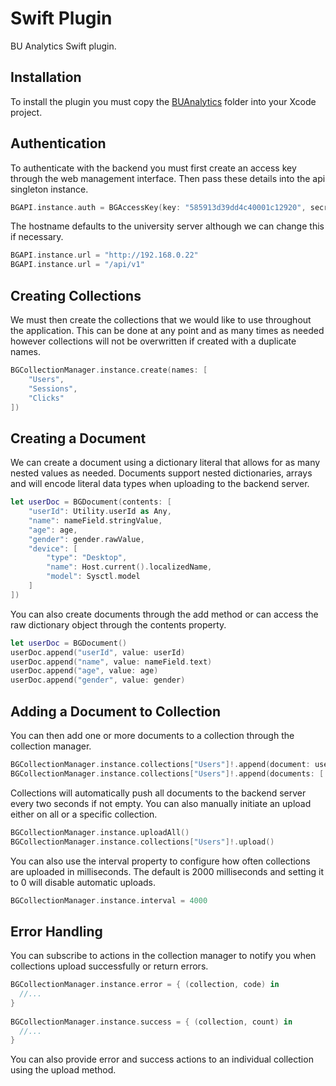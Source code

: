 # Swift Plugin

BU Analytics Swift plugin.

## Installation

To install the plugin you must copy the [BUAnalytics](BUAnalytics) folder into your Xcode project.

## Authentication

To authenticate with the backend you must first create an access key through the web management interface. Then pass these details into the api singleton instance.

```swift
BGAPI.instance.auth = BGAccessKey(key: "585913d39dd4c40001c12920", secret: "7BbQYgXi21A56D8ofOypaIkJDUjqoo")
```

The hostname defaults to the university server although we can change this if necessary.

```swift
BGAPI.instance.url = "http://192.168.0.22"
BGAPI.instance.url = "/api/v1"
```

## Creating Collections

We must then create the collections that we would like to use throughout the application. This can be done at any point and as many times as needed however collections will not be overwritten if created with a duplicate names.

```swift
BGCollectionManager.instance.create(names: [
    "Users",
    "Sessions",
    "Clicks"
])
```

## Creating a Document

We can create a document using a dictionary literal that allows for as many nested values as needed. Documents support nested dictionaries, arrays and will encode literal data types when uploading to the backend server.

```swift
let userDoc = BGDocument(contents: [
    "userId": Utility.userId as Any,
    "name": nameField.stringValue,
    "age": age,
    "gender": gender.rawValue,
    "device": [
        "type": "Desktop",
        "name": Host.current().localizedName,
        "model": Sysctl.model
    ]
])
```

You can also create documents through the add method or can access the raw dictionary object through the contents property.

```swift
let userDoc = BGDocument()
userDoc.append("userId", value: userId)
userDoc.append("name", value: nameField.text)
userDoc.append("age", value: age)
userDoc.append("gender", value: gender)
```

## Adding a Document to Collection

You can then add one or more documents to a collection through the collection manager.

```swift
BGCollectionManager.instance.collections["Users"]!.append(document: userDoc)
BGCollectionManager.instance.collections["Users"]!.append(documents: [ userDoc1, userDoc2, userDoc3 ])
```

Collections will automatically push all documents to the backend server every two seconds if not empty. You can also manually initiate an upload either on all or a specific collection.

```swift
BGCollectionManager.instance.uploadAll()
BGCollectionManager.instance.collections["Users"]!.upload()
```

You can also use the interval property to configure how often collections are uploaded in milliseconds. The default is 2000 milliseconds and setting it to 0 will disable automatic uploads.

```swift
BGCollectionManager.instance.interval = 4000
```

## Error Handling

You can subscribe to actions in the collection manager to notify you when collections upload successfully or return errors.

```swift
BGCollectionManager.instance.error = { (collection, code) in
  //...
}
 
BGCollectionManager.instance.success = { (collection, count) in
  //...
}
```

You can also provide error and success actions to an individual collection using the upload method.
